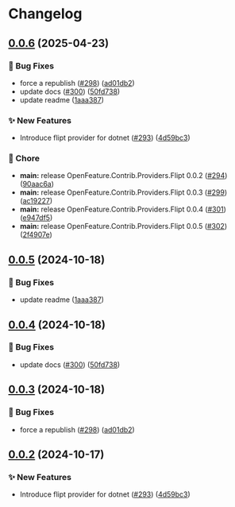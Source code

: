 # Changelog

## [0.0.6](https://github.com/Tazmainiandevil/dotnet-sdk-contrib/compare/OpenFeature.Contrib.Providers.Flipt-v0.0.5...OpenFeature.Contrib.Providers.Flipt-v0.0.6) (2025-04-23)


### 🐛 Bug Fixes

* force a republish ([#298](https://github.com/Tazmainiandevil/dotnet-sdk-contrib/issues/298)) ([ad01db2](https://github.com/Tazmainiandevil/dotnet-sdk-contrib/commit/ad01db2991a147d527637afac30827f73a4cc40e))
* update docs ([#300](https://github.com/Tazmainiandevil/dotnet-sdk-contrib/issues/300)) ([50fd738](https://github.com/Tazmainiandevil/dotnet-sdk-contrib/commit/50fd738585567a39f6fd0b1db37b899cbae42ba5))
* update readme ([1aaa387](https://github.com/Tazmainiandevil/dotnet-sdk-contrib/commit/1aaa3877ae3db884d401226b2138f8e3903a56c2))


### ✨ New Features

* Introduce flipt provider for dotnet  ([#293](https://github.com/Tazmainiandevil/dotnet-sdk-contrib/issues/293)) ([4d59bc3](https://github.com/Tazmainiandevil/dotnet-sdk-contrib/commit/4d59bc35bd4c65c9989e8c980668d85242240eec))


### 🧹 Chore

* **main:** release OpenFeature.Contrib.Providers.Flipt 0.0.2 ([#294](https://github.com/Tazmainiandevil/dotnet-sdk-contrib/issues/294)) ([90aac6a](https://github.com/Tazmainiandevil/dotnet-sdk-contrib/commit/90aac6af09756cab84f43a7b4edf9d0c34e1833d))
* **main:** release OpenFeature.Contrib.Providers.Flipt 0.0.3 ([#299](https://github.com/Tazmainiandevil/dotnet-sdk-contrib/issues/299)) ([ac19227](https://github.com/Tazmainiandevil/dotnet-sdk-contrib/commit/ac1922721351c0e55d9c40b2cbfeed75712d831a))
* **main:** release OpenFeature.Contrib.Providers.Flipt 0.0.4 ([#301](https://github.com/Tazmainiandevil/dotnet-sdk-contrib/issues/301)) ([e947df5](https://github.com/Tazmainiandevil/dotnet-sdk-contrib/commit/e947df5bd125658d41b8a5ec8c9e6f58e7e154d1))
* **main:** release OpenFeature.Contrib.Providers.Flipt 0.0.5 ([#302](https://github.com/Tazmainiandevil/dotnet-sdk-contrib/issues/302)) ([2f4907e](https://github.com/Tazmainiandevil/dotnet-sdk-contrib/commit/2f4907eaca791a25cd61000ab81be87f1aa4c764))

## [0.0.5](https://github.com/open-feature/dotnet-sdk-contrib/compare/OpenFeature.Contrib.Providers.Flipt-v0.0.4...OpenFeature.Contrib.Providers.Flipt-v0.0.5) (2024-10-18)


### 🐛 Bug Fixes

* update readme ([1aaa387](https://github.com/open-feature/dotnet-sdk-contrib/commit/1aaa3877ae3db884d401226b2138f8e3903a56c2))

## [0.0.4](https://github.com/open-feature/dotnet-sdk-contrib/compare/OpenFeature.Contrib.Providers.Flipt-v0.0.3...OpenFeature.Contrib.Providers.Flipt-v0.0.4) (2024-10-18)


### 🐛 Bug Fixes

* update docs ([#300](https://github.com/open-feature/dotnet-sdk-contrib/issues/300)) ([50fd738](https://github.com/open-feature/dotnet-sdk-contrib/commit/50fd738585567a39f6fd0b1db37b899cbae42ba5))

## [0.0.3](https://github.com/open-feature/dotnet-sdk-contrib/compare/OpenFeature.Contrib.Providers.Flipt-v0.0.2...OpenFeature.Contrib.Providers.Flipt-v0.0.3) (2024-10-18)


### 🐛 Bug Fixes

* force a republish ([#298](https://github.com/open-feature/dotnet-sdk-contrib/issues/298)) ([ad01db2](https://github.com/open-feature/dotnet-sdk-contrib/commit/ad01db2991a147d527637afac30827f73a4cc40e))

## [0.0.2](https://github.com/open-feature/dotnet-sdk-contrib/compare/OpenFeature.Contrib.Providers.Flipt-v0.0.1...OpenFeature.Contrib.Providers.Flipt-v0.0.2) (2024-10-17)


### ✨ New Features

* Introduce flipt provider for dotnet  ([#293](https://github.com/open-feature/dotnet-sdk-contrib/issues/293)) ([4d59bc3](https://github.com/open-feature/dotnet-sdk-contrib/commit/4d59bc35bd4c65c9989e8c980668d85242240eec))
